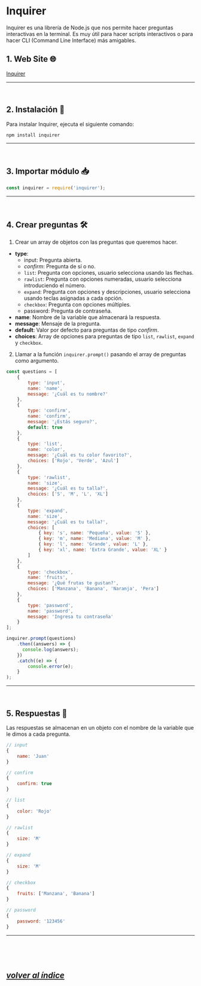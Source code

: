 # Inquirer
Inquirer es una librería de Node.js que nos permite hacer preguntas interactivas en la terminal. Es muy útil para hacer scripts interactivos o para hacer CLI (Command Line Interface) más amigables.

## 1. Web Site 🌐
[Inquirer](https://www.npmjs.com/package/inquirer)

---
<br>

## 2. Instalación 🔧
Para instalar Inquirer, ejecuta el siguiente comando:
```
npm install inquirer
```
---
<br>

## 3. Importar módulo 📥
```javascript
const inquirer = require('inquirer');
```
---
<br>

## 4. Crear preguntas 🛠️
1. Crear un array de objetos con las preguntas que queremos hacer.
- **type**: 
    - input: Pregunta abierta.
    - *confirm*: Pregunta de sí o no.
    - `list`: Pregunta con opciones, usuario selecciona usando las flechas.
    - `rawlist`: Pregunta con opciones numeradas, usuario selecciona introduciendo el número.
    - `expand`: Pregunta con opciones y descripciones, usuario selecciona usando teclas asignadas a cada opción.
    - `checkbox`: Pregunta con opciones múltiples.
    - password: Pregunta de contraseña.
- **name**: Nombre de la variable que almacenará la respuesta.
- **message**: Mensaje de la pregunta.
- **default**: Valor por defecto para preguntas de tipo *confirm*.
- **choices**: Array de opciones para preguntas de tipo `list`, `rawlist`, `expand` y `checkbox`.

2. Llamar a la función `inquirer.prompt()` pasando el array de preguntas como argumento.
```javascript
const questions = [
    {
        type: 'input',
        name: 'name',
        message: '¿Cuál es tu nombre?'
    },
    {
        type: 'confirm',
        name: 'confirm',
        message: '¿Estás seguro?',
        default: true
    },  
    {
        type: 'list',
        name: 'color',
        message: '¿Cuál es tu color favorito?',
        choices: ['Rojo', 'Verde', 'Azul']
    },
    {
        type: 'rawlist',
        name: 'size',
        message: '¿Cuál es tu talla?',
        choices: ['S', 'M', 'L', 'XL']
    },
    {
        type: 'expand',
        name: 'size',
        message: '¿Cuál es tu talla?',
        choices: [
            { key: 's', name: 'Pequeña', value: 'S' },
            { key: 'm', name: 'Mediana', value: 'M' },
            { key: 'l', name: 'Grande', value: 'L' },
            { key: 'xl', name: 'Extra Grande', value: 'XL' }
        ]
    },
    {
        type: 'checkbox',
        name: 'fruits',
        message: '¿Qué frutas te gustan?',
        choices: ['Manzana', 'Banana', 'Naranja', 'Pera']
    },
    {
        type: 'password',
        name: 'password',
        message: 'Ingresa tu contraseña'
    }
];

inquirer.prompt(questions)
    .then((answers) => {
      console.log(answers);
    })
    .catch((e) => {
        console.error(e);
    }
);
```
---
<br>

## 5. Respuestas 📝
Las respuestas se almacenan en un objeto con el nombre de la variable que le dimos a cada pregunta.
```javascript
// input
{
    name: 'Juan'
}

// confirm
{
    confirm: true
}

// list
{
    color: 'Rojo'
}

// rawlist
{
    size: 'M'
}

// expand
{
    size: 'M'
}

// checkbox
{
    fruits: ['Manzana', 'Banana']
}

// password
{
    password: '123456'
}
```
---
<br><br><br>

## *[volver al índice](../../../../README.md)*